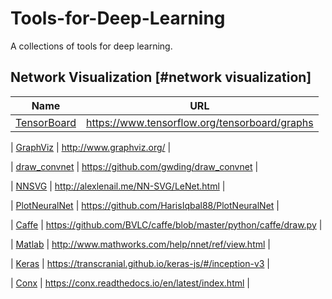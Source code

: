 # Tools-for-Deep-Learning

A collections of tools for deep learning. 

## Network Visualization [#network visualization]

|Name|URL|
|----|---|
| [TensorBoard](https://www.tensorflow.org/tensorboard/graphs) | https://www.tensorflow.org/tensorboard/graphs |

| [GraphViz](http://www.graphviz.org/) | http://www.graphviz.org/ |

| [draw_convnet](https://github.com/gwding/draw_convnet) | https://github.com/gwding/draw_convnet |

| [NNSVG](http://alexlenail.me/NN-SVG/LeNet.html) | http://alexlenail.me/NN-SVG/LeNet.html |

| [PlotNeuralNet](https://github.com/HarisIqbal88/PlotNeuralNet) | https://github.com/HarisIqbal88/PlotNeuralNet |

| [Caffe](https://github.com/BVLC/caffe/blob/master/python/caffe/draw.py) | https://github.com/BVLC/caffe/blob/master/python/caffe/draw.py |

| [Matlab](http://www.mathworks.com/help/nnet/ref/view.html) | http://www.mathworks.com/help/nnet/ref/view.html |

| [Keras](https://transcranial.github.io/keras-js/#/inception-v3) | https://transcranial.github.io/keras-js/#/inception-v3 |

| [Conx](https://conx.readthedocs.io/en/latest/index.html) | https://conx.readthedocs.io/en/latest/index.html |

